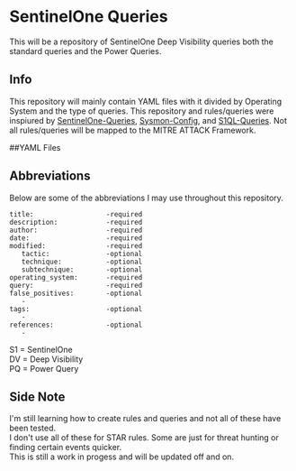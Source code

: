 # SentinelOne Queries
This will be a repository of SentinelOne Deep Visibility queries both the standard queries and the Power Queries.

## Info
This repository will mainly contain YAML files with it divided by Operating System and the type of queries. This repository and rules/queries were inspiured by [SentinelOne-Queries](https://github.com/keyboardcrunch/sentinelone-queries), [Sysmon-Config](https://github.com/ion-storm/sysmon-config/blob/master/sysmonconfig-export.xml), and [S1QL-Queries](https://github.com/SentineLabs/S1QL-Queries).
Not all rules/queries will be mapped to the MITRE ATTACK Framework. 

##YAML Files

## Abbreviations
Below are some of the abbreviations I may use throughout this repository.
```
title:                  -required
description:            -required
author:                 -required
date:                   -required
modified:               -required
   tactic:              -optional
   technique:           -optional
   subtechnique:        -optional
operating_system:       -required
query:                  -required
false_positives:        -optional
   - 
tags:                   -optional
   - 
references:             -optional
   -
```

S1 = SentinelOne\
DV = Deep Visibility\
PQ = Power Query

## Side Note
I'm still learning how to create rules and queries and not all of these have been tested.\
I don't use all of these for STAR rules. Some are just for threat hunting or finding certain events quicker.\
This is still a work in progess and will be updated off and on.
